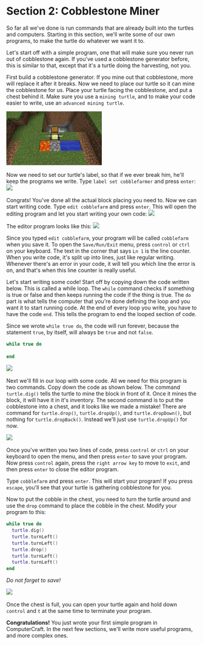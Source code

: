 # Section 2: Cobblestone Miner

So far all we've done is run commands that are already built into the turtles and computers. Starting in this section, we'll write some of our own programs, to make the turtle do whatever we want it to.

Let's start off with a simple program, one that will make sure you never run out of cobblestone again. If you've used a cobblestone generator before, this is similar to that, except that it's a turtle doing the harvesting, not you.

First build a cobblestone generator. If you mine out that cobblestone, more will replace it after it breaks. Now we need to place our turtle so it can mine the cobblestone for us. Place your turtle facing the cobblestone, and put a chest behind it. Make sure you use a `mining turtle`, and to make your code easier to write, use an `advanced mining turtle`.

<img src="images/section_2/cobblefarm1.png" style="width:50%">

Now we need to set our turtle's label, so that if we ever break him, he'll keep the programs we write. Type `label set cobblefarmer` and press `enter`:
<img src="images/section_2/cobblefarm2.png" style="width:50%">

Congrats! You've done all the actual block placing you need to. Now we can start writing code. Type `edit cobblefarm` and press `enter`. This will open the editing program and let you start writing your own code:
<img src="images/section_2/cobblefarm3.png" style="width:50%">

The editor program looks like this:
<img src="images/section_2/cobblefarm4.png" style="width:50%">

Since you typed `edit cobblefarm`, your program will be called `cobblefarm` when you save it. To open the `Save/Run/Exit` menu, press `control` or `ctrl` on your keyboard. The text in the corner that says `Ln 1` is the line counter. When you write code, it's split up into lines, just like regular writing. Whenever there's an error in your code, it will tell you which line the error is on, and that's when this line counter is really useful.

Let's start writing some code! Start off by copying down the code written below. This is called a while loop. The `while` command checks if something is true or false and then keeps running the code if the thing is true. The `do` part is what tells the computer that you're done defining the loop and you want it to start running code. At the end of every loop you write, you have to have the code `end`. This tells the program to end the looped section of code.

Since we wrote `while true do`, the code will run forever, because the statement `true`, by itself, will always be `true` and not `false`.

```lua
while true do

end
```

<img src="images/section_2/cobblefarm5.png" style="width:50%">

Next we'll fill in our loop with some code. All we need for this program is two commands. Copy down the code as shown below. The command `turtle.dig()` tells the turtle to mine the block in front of it. Once it mines the block, it will have it in it's inventory. The second command is to put the cobblestone into a chest, and it looks like we made a mistake! There are command for `turtle.drop()`, `turtle.dropUp()`, and `turtle.dropDown()`, but nothing for `turtle.dropBack()`. Instead we'll just use `turtle.dropUp()` for now.

<img src="images/section_2/cobblefarm6.png" style="width:50%">

Once you've written you two lines of code, press `control` or `ctrl` on your keyboard to open the menu, and then press `enter` to save your program. Now press `control` again, press the `right arrow key` to move to `exit`, and then press `enter` to close the editor program.

Type `cobblefarm` and press `enter`. This will start your program! If you press `escape`, you'll see that your turtle is gathering cobblestone for you.

Now to put the cobble in the chest, you need to turn the turtle around and use the `drop` command to place the cobble in the chest. Modify your program to this:

```lua
while true do
  turtle.dig()
  turtle.turnLeft()
  turtle.turnLeft()
  turtle.drop()
  turtle.turnLeft()
  turtle.turnLeft()
end
```

*Do not forget to save!*

<img src="images/section_2/cobblefarm7.png" style="width:50%">

Once the chest is full, you can open your turtle again and hold down `control` and `t` at the same time to terminate your program.

**Congratulations!** You just wrote your first simple program in ComputerCraft. In the next few sections, we'll write more useful programs, and more complex ones.
